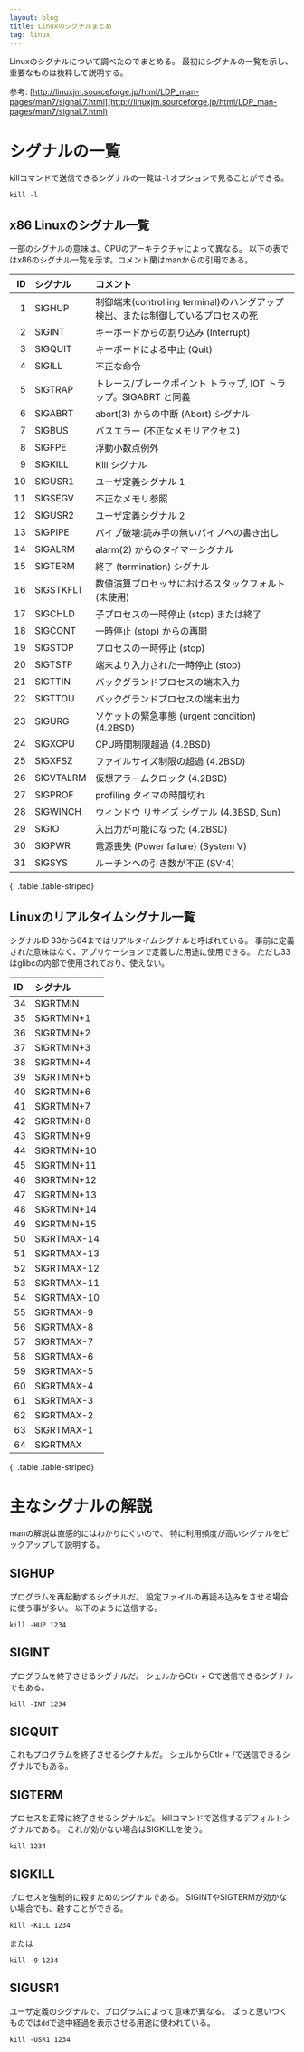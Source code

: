 ```yaml
---
layout: blog
title: Linuxのシグナルまとめ
tag: linux
---
```




Linuxのシグナルについて調べたのでまとめる。
最初にシグナルの一覧を示し、重要なものは抜粋して説明する。

参考: [http://linuxjm.sourceforge.jp/html/LDP_man-pages/man7/signal.7.html](http://linuxjm.sourceforge.jp/html/LDP_man-pages/man7/signal.7.html)

# シグナルの一覧

killコマンドで送信できるシグナルの一覧は`-l`オプションで見ることができる。

~~~~
kill -l
~~~~

## x86 Linuxのシグナル一覧

一部のシグナルの意味は、CPUのアーキテクチャによって異なる。
以下の表ではx86のシグナル一覧を示す。コメント蘭はmanからの引用である。

|ID|シグナル|コメント|
|-:|:-|:-|
|1 | SIGHUP | 制御端末(controlling terminal)のハングアップ検出、または制御しているプロセスの死|
|2 | SIGINT | キーボードからの割り込み (Interrupt)|
|3 | SIGQUIT | キーボードによる中止 (Quit)| 
|4| SIGILL | 不正な命令|
|5| SIGTRAP | トレース/ブレークポイント トラップ, IOT トラップ。SIGABRT と同義|
|6| SIGABRT |	abort(3) からの中断 (Abort) シグナル|
|7| SIGBUS | バスエラー (不正なメモリアクセス)|
|8| SIGFPE  | 浮動小数点例外| 
|9| SIGKILL | Kill シグナル|  
|10| SIGUSR1 | ユーザ定義シグナル 1|
|11| SIGSEGV | 不正なメモリ参照| 
|12| SIGUSR2 | ユーザ定義シグナル 2|
|13| SIGPIPE | パイプ破壊:読み手の無いパイプへの書き出し|
|14| SIGALRM | alarm(2) からのタイマーシグナル|
|15| SIGTERM | 終了 (termination) シグナル|
|16| SIGSTKFLT | 数値演算プロセッサにおけるスタックフォルト (未使用)|
|17| SIGCHLD | 子プロセスの一時停止 (stop) または終了|
|18| SIGCONT | 一時停止 (stop) からの再開|
|19| SIGSTOP | プロセスの一時停止 (stop)|
|20| SIGTSTP | 端末より入力された一時停止 (stop)|
|21| SIGTTIN | バックグランドプロセスの端末入力|
|22| SIGTTOU | バックグランドプロセスの端末出力|
|23| SIGURG | ソケットの緊急事態 (urgent condition) (4.2BSD)|
|24| SIGXCPU | CPU時間制限超過 (4.2BSD)|
|25| SIGXFSZ | ファイルサイズ制限の超過 (4.2BSD)|
|26| SIGVTALRM | 仮想アラームクロック (4.2BSD)|
|27| SIGPROF | profiling タイマの時間切れ|
|28| SIGWINCH  | ウィンドウ リサイズ シグナル (4.3BSD, Sun)|
|29| SIGIO | 入出力が可能になった (4.2BSD)| 
|30| SIGPWR | 電源喪失 (Power failure) (System V)|
|31| SIGSYS | ルーチンへの引き数が不正 (SVr4)|
{: .table .table-striped}

## Linuxのリアルタイムシグナル一覧

シグナルID 33から64まではリアルタイムシグナルと呼ばれている。
事前に定義された意味はなく、アプリケーションで定義した用途に使用できる。
ただし33はglibcの内部で使用されており、使えない。

|ID| シグナル |
|:-|:-|
|34| SIGRTMIN |
|35| SIGRTMIN+1 |  
|36| SIGRTMIN+2 |
|37| SIGRTMIN+3 |
|38| SIGRTMIN+4 | 
|39| SIGRTMIN+5 |
|40| SIGRTMIN+6 |
|41| SIGRTMIN+7 |
|42| SIGRTMIN+8 |
|43| SIGRTMIN+9 |
|44| SIGRTMIN+10 |
|45| SIGRTMIN+11 |
|46| SIGRTMIN+12 |
|47| SIGRTMIN+13 |
|48| SIGRTMIN+14 |
|49| SIGRTMIN+15 |
|50| SIGRTMAX-14 |
|51| SIGRTMAX-13 |
|52| SIGRTMAX-12 |
|53| SIGRTMAX-11 |
|54| SIGRTMAX-10 |
|55| SIGRTMAX-9 |
|56| SIGRTMAX-8 | 
|57| SIGRTMAX-7 |
|58| SIGRTMAX-6 |
|59| SIGRTMAX-5 |
|60| SIGRTMAX-4 |
|61| SIGRTMAX-3 |
|62| SIGRTMAX-2 |
|63| SIGRTMAX-1 |
|64| SIGRTMAX |
{: .table .table-striped}

# 主なシグナルの解説

manの解説は直感的にはわかりにくいので、
特に利用頻度が高いシグナルをピックアップして説明する。

## SIGHUP

プログラムを再起動するシグナルだ。
設定ファイルの再読み込みをさせる場合に使う事が多い。
以下のように送信する。

~~~~
kill -HUP 1234
~~~~

## SIGINT

プログラムを終了させるシグナルだ。
シェルからCtlr + Cで送信できるシグナルでもある。

~~~~
kill -INT 1234
~~~~

## SIGQUIT

これもプログラムを終了させるシグナルだ。
シェルからCtlr + /で送信できるシグナルでもある。

## SIGTERM

プロセスを正常に終了させるシグナルだ。
killコマンドで送信するデフォルトシグナルである。
これが効かない場合はSIGKILLを使う。

~~~~
kill 1234
~~~~

## SIGKILL

プロセスを強制的に殺すためのシグナルである。
SIGINTやSIGTERMが効かない場合でも、殺すことができる。

~~~~
kill -KILL 1234
~~~~

または

~~~~
kill -9 1234
~~~~

## SIGUSR1

ユーザ定義のシグナルで、プログラムによって意味が異なる。
ぱっと思いつくものでは`dd`で途中経過を表示させる用途に使われている。

~~~~
kill -USR1 1234
~~~~
